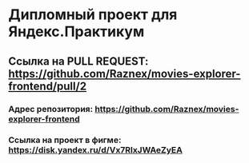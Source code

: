 # Дипломный проект для Яндекс.Практикум
## Ссылка на PULL REQUEST: https://github.com/Raznex/movies-explorer-frontend/pull/2
### Адрес репозитория: https://github.com/Raznex/movies-explorer-frontend
### Ссылка на проект в фигме: https://disk.yandex.ru/d/Vx7RlxJWAeZyEA
